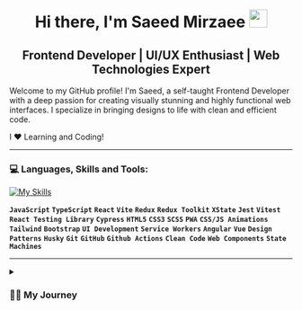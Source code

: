 <h1 align="center">Hi there, I'm Saeed Mirzaee <img src="https://github.com/blackcater/blackcater/raw/main/images/Hi.gif" height="32" /></h1>

<h2 align="center">Frontend Developer | UI/UX Enthusiast | Web Technologies Expert</h2>

<p>
Welcome to my GitHub profile! I'm Saeed, a self-taught Frontend Developer with a deep passion for creating visually stunning and highly functional web interfaces. I specialize in bringing designs to life with clean and efficient code.
</p>

<p>I ❤️ Learning and Coding!</p>

---

<h3>💻 Languages, Skills and Tools:</h3> 

[![My Skills](https://skillicons.dev/icons?i=js,ts,vite,react,redux,html,css,emotion,sass,tailwind,bootstrap,jest,vitest,webpack,git,github)](https://skillicons.dev)

**`JavaScript`** **`TypeScript`** **`React`** **`Vite`** **`Redux`** **`Redux Toolkit`** **`XState`** **`Jest`** **`Vitest`** **`React Testing Library`** **`Cypress`** **`HTML5`** **`CSS3`** **`SCSS`** **`PWA`** **`CSS/JS Animations`** **`Tailwind`** **`Bootstrap`** **`UI Development`** **`Service Workers`** **`Angular`** **`Vue`** **`Design Patterns`** **`Husky`** **`Git`** **`GitHub`** **`Github Actions`** **`Clean Code`** **`Web Components`** **`State Machines`**

---
<details>
 <summary><h3>👨‍💻 My Journey</h3></summary>
   My journey in web development is driven by a love for learning and coding. I believe in continuously evolving, embracing new challenges, and pushing the boundaries of what's possible on the web.
</details>




